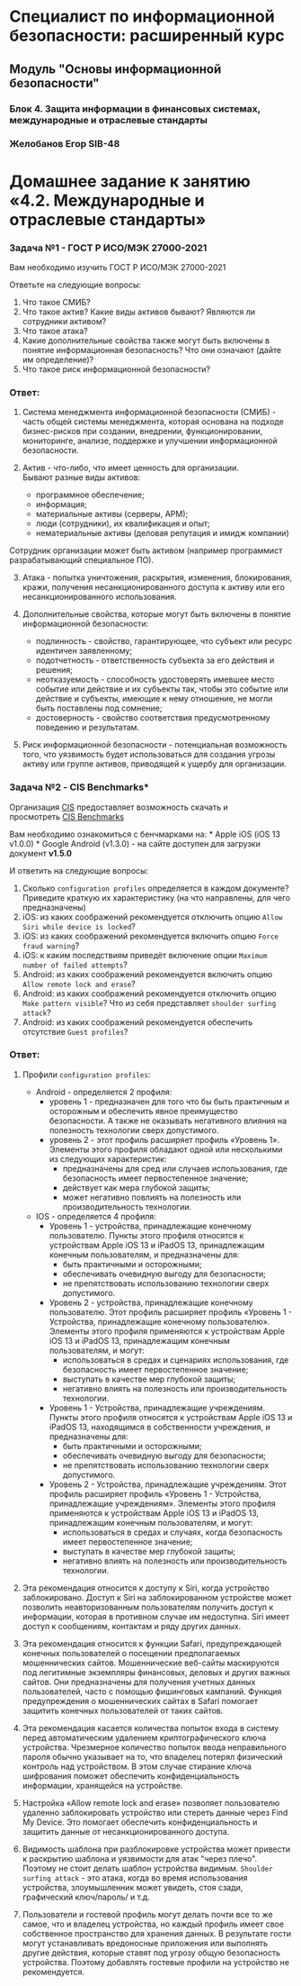 # Специалист по информационной безопасности: расширенный курс
## Модуль "Основы информационной безопасности"
### Блок 4. Защита информации в финансовых системах, международные и отраслевые стандарты
### Желобанов Егор SIB-48

# Домашнее задание к занятию «4.2. Международные и отраслевые стандарты»

### Задача №1 - ГОСТ Р ИСО/МЭК 27000-2021

Вам необходимо изучить ГОСТ Р ИСО/МЭК 27000-2021

Ответьте на следующие вопросы:
1. Что такое СМИБ?
2. Что такое актив? Какие виды активов бывают? Являются ли сотрудники активом?
3. Что такое атака?
4. Какие дополнительные свойства также могут быть включены в понятие информационная безопасность? Что они означают (дайте им определение)?
5. Что такое риск информационной безопасности?

### Ответ:
1. Система менеджмента информационной безопасности (СМИБ) - часть общей системы менеджмента, которая основана на подходе бизнес-рисков при создании, внедрении, функционировании, мониторинге, анализе, поддержке и улучшении информационной безопасности.

2. Актив - что-либо, что имеет ценность для организации.  
Бывают разные виды активов:
	* программное обеспечение;
	* информация;
	* материальные активы (серверы, АРМ);
	* люди (сотрудники), их квалификация и опыт;
	* нематериальные активы (деловая репутация и имидж компании)

Сотрудник организации может быть активом (например программист разрабатывающий специальное ПО).

3. Атака - попытка уничтожения, раскрытия, изменения, блокирования, кражи, получения несанкционированного доступа к активу или его несанкционированного использования.

4. Дополнительные свойства, которые могут быть включены в понятие информационной безопасности:
	* подлинность - свойство, гарантирующее, что субъект или ресурс идентичен заявленному;
	* подотчетность - ответственность субъекта за его действия и решения;
	* неотказуемость - способность удостоверять имевшее место событие или действие и их субъекты так, чтобы это событие или действие и субъекты, имеющие к нему отношение, не могли быть поставлены под сомнение;
	* достоверность - свойство соответствия предусмотренному поведению и результатам.

5. Риск информационной безопасности - потенциальная возможность того, что уязвимость будет использоваться для создания угрозы активу или группе активов, приводящей к ущербу для организации.

### Задача №2 - CIS Benchmarks*

Организация [CIS](https://www.cisecurity.org/) предоставляет возможность скачать и просмотреть [CIS Benchmarks](https://www.cisecurity.org/cis-benchmarks/)

Вам необходимо ознакомиться с бенчмарками на:
	* Apple iOS (iOS 13 v1.0.0)
	* Google Android (v1.3.0) - на сайте доступен для загрузки документ **v1.5.0**

И ответить на следующие вопросы:
1. Сколько `configuration profiles` определяется в каждом документе? Приведите краткую их характеристику (на что направлены, для чего предназначены)
2. iOS: из каких соображений рекомендуется отключить опцию `Allow Siri while device is locked`?
3. iOS: из каких соображений рекомендуется включить опцию `Force fraud warning`?
4. iOS: к каким последствиям приведёт включение опции `Maximum number of failed attempts`?
5. Android: из каких соображений рекомендуется включить опцию `Allow remote lock and erase`?
6. Android: из каких соображений рекомендуется отключить опцию `Make pattern visible`? Что из себя представляет `shoulder surfing attack`?
7. Android: из каких соображений рекомендуется обеспечить отсутствие `Guest profiles`?

### Ответ:

1. Профили `configuration profiles`:
	* Android - определяется 2 профиля:
		* уровень 1 - предназначен для того что бы быть практичным и осторожным и обеспечить явное преимущество безопасности. А также не оказывать негативного влияния на полезность технологии сверх допустимого.
		* уровень 2 - этот профиль расширяет профиль «Уровень 1». Элементы этого профиля обладают одной или несколькими из следующих характеристик:
			* предназначены для сред или случаев использования, где безопасность имеет первостепенное значение;
			* действует как мера глубокой защиты;
			* может негативно повлиять на полезность или производительность технологии.
	* IOS - определяется 4 профиля:
		* Уровень 1 - устройства, принадлежащие конечному пользователю. Пункты этого профиля относятся к устройствам Apple iOS 13 и iPadOS 13, принадлежащим конечным пользователям, и предназначены для:
			* быть практичными и осторожными;
			* обеспечивать очевидную выгоду для безопасности;
			* не препятствовать использованию технологии сверх допустимого.
		* Уровень 2 - устройства, принадлежащие конечному пользователю. Этот профиль расширяет профиль «Уровень 1 - Устройства, принадлежащие конечному пользователю». Элементы этого профиля применяются к устройствам Apple iOS 13 и iPadOS 13, принадлежащим конечным пользователям, и могут:
			* использоваться в средах и сценариях использования, где безопасность имеет первостепенное значение;
			* выступать в качестве мер глубокой защиты;
			* негативно влиять на полезность или производительность технологии.
		* Уровень 1 - Устройства, принадлежащие учреждениям. Пункты этого профиля относятся к устройствам Apple iOS 13 и iPadOS 13, находящимся в собственности учреждения, и предназначены для:
			* быть практичными и осторожными;
			* обеспечивать очевидную выгоду для безопасности;
			* не препятствовать использованию технологии сверх допустимого.
		* Уровень 2 - Устройства, принадлежащие учреждениям. Этот профиль расширяет профиль «Уровень 1 - Устройства, принадлежащие учреждениям». Элементы этого профиля применяются к устройствам Apple iOS 13 и iPadOS 13, принадлежащим конечным пользователям, и могут:
			* использоваться в средах и случаях, когда безопасность имеет первостепенное значение;
			* выступать в качестве мер глубокой защиты;
			* негативно влиять на полезность или производительность технологии.
			
2. Эта рекомендация относится к доступу к Siri, когда устройство заблокировано. Доступ к Siri на заблокированном устройстве может позволить неавторизованным пользователям получить доступ к информации, которая в противном случае им недоступна. Siri имеет доступ к сообщениям, контактам и ряду других данных.

3. Эта рекомендация относится к функции Safari, предупреждающей конечных пользователей о посещении предполагаемых мошеннических сайтов. Мошеннические веб-сайты маскируются под легитимные экземпляры финансовых, деловых и других важных сайтов. Они предназначены для получения учетных данных пользователей, часто с помощью фишинговых кампаний. Функция предупреждения о мошеннических сайтах в Safari помогает защитить конечных пользователей от таких сайтов.

4. Эта рекомендация касается количества попыток входа в систему перед автоматическим удалением криптографического ключа устройства. Чрезмерное количество попыток ввода неправильного пароля обычно указывает на то, что владелец потерял физический контроль над устройством. В этом случае стирание ключа шифрования поможет обеспечить конфиденциальность информации, хранящейся на устройстве.

5. Настройка «Allow remote lock and erase» позволяет пользователю удаленно заблокировать устройство или стереть данные через Find My Device. Это помогает обеспечить конфиденциальность и защитить данные от несанкционированного доступа.

6. Видимость шаблона при разблокировке устройства может привести к раскрытию шаблона и уязвимости для атак "через плечо". Поэтому не стоит делать шаблон устройства видимым. `Shoulder surfing attack` -  это атака, когда во время использования устройства, злоумышленник может увидеть, стоя сзади, графический ключ/пароль/ и т.д.

7. Пользователи и гостевой профиль могут делать почти все то же самое, что и владелец устройства, но каждый профиль имеет свое собственное пространство для хранения данных. В результате гости могут устанавливать вредоносные приложения или выполнять другие действия, которые ставят под угрозу общую безопасность устройства. Поэтому добавлять гостевые профили на устройство не рекомендуется.
